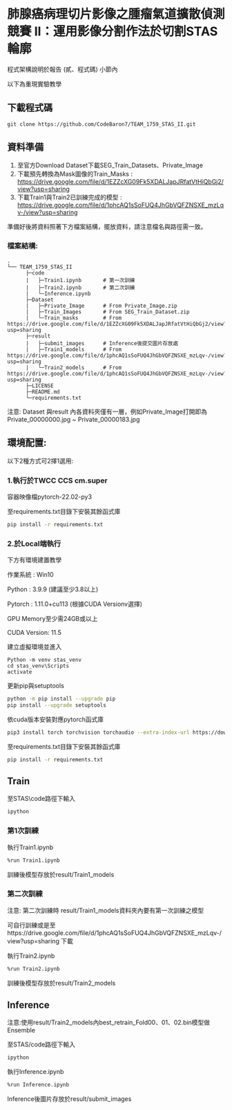 # 肺腺癌病理切片影像之腫瘤氣道擴散偵測競賽 II：運用影像分割作法於切割STAS輪廓



程式架構說明於報告 (貳、程式碼) 小節內

以下為重現實驗教學

## 下載程式碼
```
git clone https://github.com/CodeBaron7/TEAM_1759_STAS_II.git
```

## 資料準備

1. 至官方Download Dataset下載SEG_Train_Datasets、Private_Image
2. 下載預先轉換為Mask圖像的Train_Masks : https://drive.google.com/file/d/1EZZcXG09Fk5XDALJapJRfatVtHiQbGj2/view?usp=sharing
3. 下載Train1與Train2已訓練完成的模型 : https://drive.google.com/file/d/1phcAQ1sSoFUQ4JhGbVQFZNSXE_mzLqv-/view?usp=sharing

準備好後將資料照著下方檔案結構，擺放資料，請注意檔名與路徑需一致。
### 檔案結構:
```
.
└── TEAM_1759_STAS_II
      ├─code
      |   ├─Train1.ipynb       # 第一次訓練
      |   ├─Train2.ipynb       # 第二次訓練
      |   └─Inference.ipynb  
      ├─Dataset
      |   ├─Private_Image      # From Private_Image.zip
      |   ├─Train_Images       # From SEG_Train_Dataset.zip
      |   └─Train_masks        # From https://drive.google.com/file/d/1EZZcXG09Fk5XDALJapJRfatVtHiQbGj2/view?usp=sharing
      ├─result
      |   ├─submit_images      # Inference後提交圖片存放處
      |   ├─Train1_models      # From https://drive.google.com/file/d/1phcAQ1sSoFUQ4JhGbVQFZNSXE_mzLqv-/view?usp=sharing
      |   └─Train2_models      # From https://drive.google.com/file/d/1phcAQ1sSoFUQ4JhGbVQFZNSXE_mzLqv-/view?usp=sharing
      ├─LICENSE
      ├─README.md         
      └─requirements.txt
```
注意: Dataset 與result 內各資料夾僅有一層，例如Private_Image打開即為Private_00000000.jpg ~ Private_00000183.jpg

## 環境配置:

   以下2種方式可2擇1選用:

### 1.執行於TWCC CCS cm.super
      
   容器映像檔pytorch-22.02-py3
  
   至requirements.txt目錄下安裝其餘函式庫
```sh
pip install -r requirements.txt
```
### 2.於Local端執行
   下方有環境建置教學
   
   作業系統 : Win10 
   
   Python : 3.9.9         (建議至少3.8以上)
   
   Pytorch : 1.11.0+cu113 (根據CUDA Versionv選擇)
   
   GPU Memory至少需24GB或以上
   
   CUDA Version: 11.5
   
   建立虛擬環境並進入
```
Python -m venv stas_venv
cd stas_venv\Scripts
activate
```
   更新pip與setuptools
```sh
python -m pip install --upgrade pip
pip install --upgrade setuptools
```
   依cuda版本安裝對應pytorch函式庫
```sh
pip3 install torch torchvision torchaudio --extra-index-url https://download.pytorch.org/whl/cu113
```
   至requirements.txt目錄下安裝其餘函式庫
```sh
pip install -r requirements.txt
```

## Train
   至STAS\code路徑下輸入  
```sh
ipython
```
### 第1次訓練
   執行Train1.ipynb
```sh
%run Train1.ipynb
```
   訓練後模型存放於result/Train1_models
### 第二次訓練
注意: 第二次訓練時 result/Train1_models資料夾內要有第一次訓練之模型

可自行訓練或是至https://drive.google.com/file/d/1phcAQ1sSoFUQ4JhGbVQFZNSXE_mzLqv-/view?usp=sharing 下載
   
   執行Train2.ipynb
```sh
%run Train2.ipynb
```
訓練後模型存放於result/Train2_models
## Inference
注意:使用result/Train2_models內best_retrain_Fold00、01、02.bin模型做Ensemble

   至STAS/code路徑下輸入  
```sh
ipython
```
   執行Inference.ipynb
```sh
%run Inference.ipynb
```
Inference後圖片存放於result/submit_images
